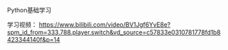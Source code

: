 Python基础学习

学习视频：
https://www.bilibili.com/video/BV1Jgf6YvE8e?spm_id_from=333.788.player.switch&vd_source=c57833e0310781778fd1b8423344140f&p=14


